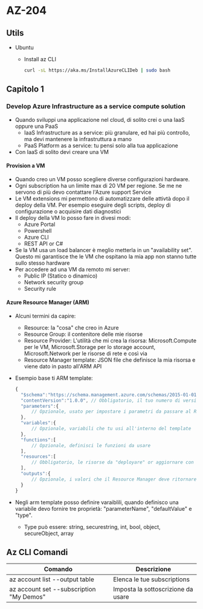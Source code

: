 # AZ-204

## Utils

- Ubuntu
  - Install az CLI
  
    ```bash
    curl -sL https://aka.ms/InstallAzureCLIDeb | sudo bash
    ```

## Capitolo 1

### Develop Azure Infrastructure as a service compute solution

- Quando sviluppi una applicazione nel cloud, di solito crei o una IaaS oppure una PaaS
  - IaaS Infrastructure as a service: più granulare, ed hai più controllo, ma devi mantenere la infrastruttura a mano
  - PaaS Platform as a service: tu pensi solo alla tua applicazione
- Con IaaS di solito devi creare una VM

#### Provision a VM

- Quando creo un VM posso scegliere diverse configurazioni hardware.
- Ogni subscription ha un limite max di 20 VM per regione. Se me ne servono di più devo contattare l&#39;Azure support Service
- Le VM extensions mi permettono di automatizzare delle attivtà dopo il deploy della VM. Per esempio eseguire degli scripts, deploy di configurazione o acquisire dati diagnostici
- Il deploy della VM lo posso fare in divesi modi:
  - Azure Portal
  - Powershell
  - Azure CLI
  - REST API or C#
- Se la VM usa un load balancer è meglio metterla in un &quot;availability set&quot;. Questo mi garantisce the le VM che ospitano la mia app non stanno tutte sullo stesso hardware
- Per accedere ad una VM da remoto mi server:
  - Public IP (Statico o dinamico)
  - Network security group
  - Security rule

#### Azure Resource Manager (ARM)

- Alcuni termini da capire:
  - Resource: la &quot;cosa&quot; che creo in Azure
  - Resource Group: il contenitore delle mie risorse
  - Resource Provider: L&#39;utilità che mi crea la risorsa: Microsoft.Compute per le VM, Microsoft.Storage per lo storage account, Microsoft.Network per le risorse di rete e così via
  - Resource Manager template: JSON file che definisce la mia risorsa e viene dato in pasto all&#39;ARM API
- Esempio base ti ARM template:
  
  ```javascript
  {
    "$schema":"https://schema.management.azure.com/schemas/2015-01-01/deploymentTemplate.json#",
    "contentVersion":"1.0.0", // Obbligatorio, il tuo numero di version
    "parameters":{
        // Opzionale, usato per impostare i parametri da passare al Resource Manager
    },
    "variables":{
        // Opzionale, variabili che tu usi all'interno del template
    },
    "functions":[
        // Opzionale, definisci le funzioni da usare
    ],
    "resources":[
        // Obbligatorio, le risorse da "deployare" or aggiornare con questo template
    ],
    "outputs":{
        // Opzionale, i valori che il Resource Manager deve ritornare al termine del deploy
    }
  }
  ```

- Negli arm template posso definire varaiblili, quando definisco una variabile devo fornire tre propriet&agrave;: "parameterName", "defaultValue" e "type".
  - Type pu&ograve; essere: string, securestring, int, bool, object, secureObject, array



## Az CLI Comandi

| Comando | Descrizione |
|----|----|
| az account list --output table | Elenca le tue subscriptions |
| az account set --subscription "My Demos" | Imposta la sottoscrizione da usare |
